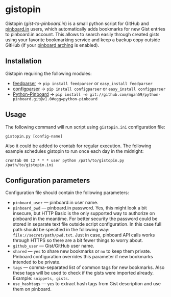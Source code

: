 # gistopin

Gistopin (_gist-to-pinboard.in_) is a small python script for GitHub and [pinboard.in](http://pinboard.in) users, which automatically adds bookmarks for new Gist entries to pinboard.in account. This allows to search easily through created gists using your favorite bookmarking service and keep a backup copy outside GitHub (if your [pinboard arching](http://pinboard.in/tour/#archive) is enabled).

## Installation

Gistopin requiring the following modules:

* [feedparser](http://code.google.com/p/feedparser/) → 
  `pip install feedparser` or `easy_install feedparser`
* [configparser](http://docs.python.org/library/configparser.html) → 
  `pip install configparser` or `easy_install configparser`
* [Python-Pinboard](https://github.com/mgan59/python-pinboard) → 
  `pip install -e git://github.com/mgan59/python-pinboard.git@v1.0#egg=python-pinboard`

## Usage

The following command will run script using `gistopin.ini` configuration file:

	gistopin.py [config-name]

Also it could be added to crontab for regular execution. The following example schedules gistopin to run once each day in the midnight:

	crontab 00 12 * * * user python /path/to/gistopin.py /path/to/gistopin.ini


## Configuration parameters

Configuration file should contain the following parameters:

* `pinboard_user` — pinboard.in user name.
* `pinboard_pwd` — pinboard.in password. Yes, this might look a bit insecure, but HTTP Basic is the only supported way to authorize on pinboard in the meantime. For better security the password could be stored in separate text file outside script configuration. In this case full path should be specified in the following way: `file://secret/path/pwd.txt`. Just in case, pinboard API calls works through HTTPS so there are a bit fewer things to worry about.
* `github_user` — Gist/GitHub user name.
* `shared` — `yes` to share new bookmarks or `no` to keep them private. Pinboard configuration overrides this parameter if new bookmarks intended to be private.
* `tags` — comma-separated list of common tags for new bookmarks. Also these tags will be used to check if the gists were imported already. Example: `snippets, gists`.
* `use_hashtags` — `yes` to extract hash tags from Gist description and use them on pinboard.



